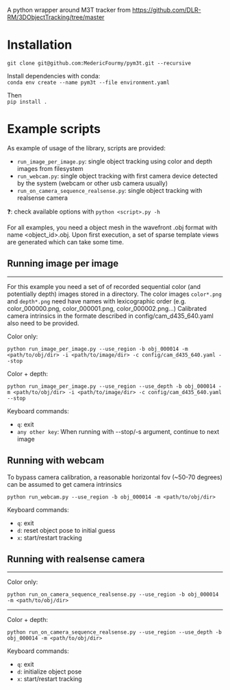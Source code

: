 A python wrapper around M3T tracker from https://github.com/DLR-RM/3DObjectTracking/tree/master

# Installation

`git clone git@github.com:MedericFourmy/pym3t.git --recursive`

Install dependencies with conda:  
`conda env create --name pym3t --file environment.yaml`  

Then  
`pip install .`

# Example scripts
As example of usage of the library, scripts are provided: 
* `run_image_per_image.py`: single object tracking using color and depth images from filesystem
* `run_webcam.py`: single object tracking with first camera device detected by the system (webcam or other usb camera usually)
* `run_on_camera_sequence_realsense.py`: single object tracking with realsense camera

:question:: check available options with `python <script>.py -h`

For all examples, you need a object mesh in the wavefront .obj format with name <object_id>.obj. Upon first execution, a set of sparse template views are generated which can take some time.

## Running image per image  
----
For this example you need a set of of recorded sequential color (and potentially depth) images stored in a directory.
The color images `color*.png` and `depth*.png` need have names with lexicographic order (e.g. color_000000.png, color_000001.png, color_000002.png...)
Calibrated camera intrinsics in the formate described in config/cam_d435_640.yaml also need to be provided.

Color only:   
```
python run_image_per_image.py --use_region -b obj_000014 -m <path/to/obj/dir> -i <path/to/image/dir> -c config/cam_d435_640.yaml --stop
```

Color + depth:   
```
python run_image_per_image.py --use_region --use_depth -b obj_000014 -m <path/to/obj/dir> -i <path/to/image/dir> -c config/cam_d435_640.yaml --stop
```

Keyboard commands:
- `q`: exit
- `any other key`: When running with --stop/-s argument, continue to next image

## Running with webcam
To bypass camera calibration, a reasonable horizontal fov (~50-70 degrees) can be assumed to get camera intrinsics
```
python run_webcam.py --use_region -b obj_000014 -m <path/to/obj/dir>
```

Keyboard commands:
- `q`: exit
- `d`: reset object pose to initial guess
- `x`: start/restart tracking

## Running with realsense camera
----
Color only:   
```
python run_on_camera_sequence_realsense.py --use_region -b obj_000014 -m <path/to/obj/dir>
```

----
Color + depth:   
```
python run_on_camera_sequence_realsense.py --use_region --use_depth -b obj_000014 -m <path/to/obj/dir>
```

Keyboard commands:
- `q`: exit
- `d`: initialize object pose
- `x`: start/restart tracking